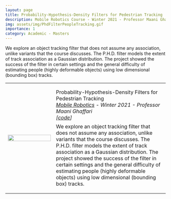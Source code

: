 ```yaml
---
layout: page
title: Probability-Hypothesis-Density Filters for Pedestrian Tracking 
description: Mobile Robotics Course - Winter 2021 - Professor Maani Ghaffari 
img: assets/img/PhdFilterPeopleTracking.gif
importance: 1
category: Academic - Masters
---
```



We explore an object tracking filter that does not assume any association, 
unlike variants that the course discusses. The P.H.D. filter models the 
extent of track association as a Gaussian distribution.
The project showed the success of the filter in certain settings
and the general difficulty of estimating people (highly deformable 
objects) using low dimensional (bounding box) tracks. 

<!--------------------------------------------------------------------------->
<!--------------------------------------------------------------------------->
<!------------------- PHD-Filter Exploration -------------------->
<!--------------------------------------------------------------------------->
<!--------------------------------------------------------------------------->
<table width="100%" align="center" border="0" cellspacing="0" cellpadding="20">
    <tbody>
    <td width="30%">
        <img src='./images/PhdFilterPeopleTracking.gif' width="100%">
    </td>
    <td valign="top" width="70%">
        <p>
        <papertitle>
            Probability-Hypothesis-Density Filters for Pedestrian Tracking 
        </papertitle>
        <br>
        <em>
            <a href="https://github.com/UMich-CURLY-teaching/UMich-ROB-530-public" target="_blank">Mobile Robotics</a> 
            - Winter 2021 - Professor Maani Ghaffari 
            <br>
            [<a href="https://github.com/MobileRoboticistsW21/PHD-object-tracking" target="_blank">code</a>] 
        </em>
        <br>
        <br style="line-height: 8px;">
        We explore an object tracking filter that does not assume any association, 
        unlike variants that the course discusses. The P.H.D. filter models the 
        extent of track association as a Gaussian distribution.
        The project showed the success of the filter in certain settings
        and the general difficulty of estimating people (highly deformable 
        objects) using low dimensional (bounding box) tracks. 
        </p>
    </td>
    </tr>
</tbody>
</table>
